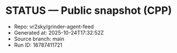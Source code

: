 # STATUS — Public snapshot (CPP)

- Repo: vr2sky/grinder-agent-feed
- Generated at: 2025-10-24T17:32:52Z
- Source branch: main
- Run ID: 18787411721


